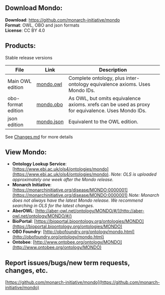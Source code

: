 ---
---
## Download Mondo:

**Download**: https://github.com/monarch-initiative/mondo  
**Format**: OWL, OBO and json formats  
**License**: CC BY 4.0  

## Products:

Stable release versions 

File | Link | Description
--- | --- | ---
Main OWL edition | [mondo.owl](http://purl.obolibrary.org/obo/mondo.owl)| Complete ontology, plus inter-ontology equivalence axioms. Uses Mondo IDs.
obo-format edition | [mondo.obo](http://purl.obolibrary.org/obo/mondo.obo) | As OWL, but omits equivalence axioms. xrefs can be used as proxy for equivalence. Uses Mondo IDs.
json edition | [mondo.json](http://purl.obolibrary.org/obo/mondo.json) | Equivalent to the OWL edition.
 

See [Changes.md](https://github.com/monarch-initiative/mondo/blob/master/Changes.md) for more details


## View Mondo:

- **Ontology Lookup Service**: [https://www.ebi.ac.uk/ols4/ontologies/mondo](https://www.ebi.ac.uk/ols4/ontologies/mondo). _Note: OLS is uploaded approximately one week after the Mondo release._
- **Monarch Initiative**: [https://monarchinitiative.org/disease/MONDO:0000001](https://monarchinitiative.org/disease/MONDO:0000001) _Note: Monarch does not always have the latest Mondo release. We recommend searching in OLS for the latest changes._
- **AberOWL**: [http://aber-owl.net/ontology/MONDO/#/](http://aber-owl.net/ontology/MONDO/#/)
- **BioPortal**: [https://bioportal.bioontology.org/ontologies/MONDO](https://bioportal.bioontology.org/ontologies/MONDO)
- **OBO Foundry**: [http://obofoundry.org/ontology/mondo.html](http://obofoundry.org/ontology/mondo.html)
- **Ontobee**: [http://www.ontobee.org/ontology/MONDO](http://www.ontobee.org/ontology/MONDO)




## Report issues/bugs/new term requests, changes, etc.

[https://github.com/monarch-initiative/mondo](https://github.com/monarch-initiative/mondo)

